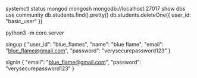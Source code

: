 systemctl status mongod
mongosh mongodb://localhost:27017
show dbs
use community
db.students.find().pretty()
db.students.deleteOne({ user_id: "basic_user" })

python3 -m core.server

singup
{
  "user_id": "blue_flames",
  "name": "blue flame",
  "email": "blue_flame@gmail.com",
  "password": "verysecurepassword123"
}

signin
{
  "email": "blue_flame@gmail.com",
  "password": "verysecurepassword123"
}
